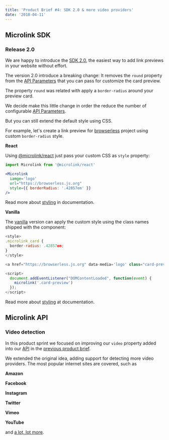 ```yaml
---
title: 'Product Brief #4: SDK 2.0 & more video providers'
date: '2018-04-11'
---
```


## Microlink SDK

### Release 2.0

We are happy to introduce the [SDK 2.0](https://docs.microlink.io/sdk), the easiest way to add link previews in your website without effort.

The version 2.0 introduce a breaking change: It removes the `round` property from the [API Parameters](https://docs.microlink.io/sdk/getting-started/api-parameters) that you can pass for customize the card preview.

The property `round` was related with apply a `border-radius` around your preview card.

We decide make this little change in order the reduce the number of configurable [API Parameters](https://docs.microlink.io/sdk/getting-started/api-parameters).

But you can still extend the default style using CSS.

For example, let's create a link preview for [browserless](https://browserless.js.org) project using custom `border-radius` style.

<Microlink url='https://browserless.js.org' media='logo' />

**React**

Using [@microlink/react](https://docs.microlink.io/sdk/getting-started/react/) just pass your custom CSS as `style` property:

```jsx
import Microlink from '@microlink/react'

<Microlink
  iamge='logo'
  url="https://browserless.js.org"
  style={{ borderRadius: '.42857em' }}
/>
```

Read more about [styling](https://docs.microlink.io/sdk/getting-started/react/#styling) in documentation.

**Vanilla**

The [vanilla](https://docs.microlink.io/sdk/getting-started/vanilla/) version can apply the custom style using the class names shipped with the component:

```js
<style>
.microlink_card {
  border-radius: .42857em;
}
</style>

<a href="https://browserless.js.org" data-media='logo' class="card-preview"></a>

<script>
  document.addEventListener("DOMContentLoaded", function(event) {
    microlink('.card-preview')
  });
</script>
```

Read more about [styling](https://docs.microlink.io/sdk/getting-started/vanilla/#styling) at documentation.

## Microlink API

### Video detection

In this product sprint we focused on improving our `video` property added into our [API](https://docs.microlink.io/api/#introduction) in the [previous product brief](/blog/video-support-prerendering-sdk-features).

We extended the original idea, adding support for detecting more video providers. The most popular internet sites are covered, such as

**Amazon**

<Microlink url='https://www.amazon.com/dp/B06XCM9LJ4' />

**Facebook**

<Microlink url='https://www.facebook.com/afcajax/videos/1686831701364171' />

**Instagram**

<Microlink url='https://www.instagram.com/p/BXHj-DllyYU' />

**Twitter**

<Microlink url='https://twitter.com/verge/status/957383241714970624' />

**Vimeo**

<Microlink url='https://vimeo.com/188175573' />

**YouTube**

<Microlink url='https://www.youtube.com/watch?v=hwMkbaS_M_c' />

and [a lot, lot more](https://rg3.github.io/youtube-dl/supportedsites.html).
